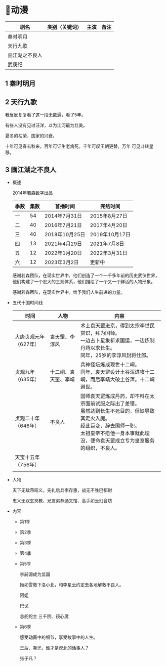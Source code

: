 # 🌈动漫



| 剧名           | 类别（关键词） | 主演 | 备注 |
| -------------- | -------------- | ---- | ---- |
| 秦时明月       |                |      |      |
| 天行九歌       |                |      |      |
| 画江湖之不良人 |                |      |      |
| 武庚纪         |                |      |      |



## 1 秦时明月



## 2 天行九歌

我反反复复看了这一段无数遍，看了5年。





有些人没有见过汪洋，以为江河最为壮美。

夏冬的枯荣，国家的兴衰。



十年可见春去秋来，百年可证生老病死，千年可叹王朝更替，万年 可见斗转星移。









## 3 画江湖之不良人

- 概述

  2014年若森数字出品

  | 季数 | 集数 | 首播时间       | 完结时间       |
  | ---- | ---- | -------------- | -------------- |
  | 一   | 54   | 2014年7月31日  | 2015年8月27日  |
  | 二   | 40   | 2016年7月21日  | 2017年4月20日  |
  | 三   | 40   | 2018年10月25日 | 2019年10月17日 |
  | 四   | 13   | 2021年4月29日  | 2021年7月8日   |
  | 五   | 12   | 2022年1月20日  | 2022年3月31日  |
  | 六   | 12   | 2023年3月2日   | 更新中         |

  感谢若森团队，在现实世界中，他们创造了一个一千多年前的历史武侠世界，他们构建了一个宏大的三观体系，他们描绘了一个又一个鲜活的人物形象。

  感谢若森团队，在现实世界中，给予我们人生前进的力量。

- 五代十国时间线 

  | 时间                  | 人物                 | 内容                                                         |
  | --------------------- | -------------------- | ------------------------------------------------------------ |
  | 大唐贞观元年（627年） | 袁天罡、李淳风       | 术士袁天罡进京，得到太宗李世民赏识，拜为国师。<br/>一边占卜星象祈求国运，一边炼制丹药以求长生。<br/>同年，25岁的李淳风封将仕郎。 |
  | 贞观九年（635年）     | 十二峒、袁天罡、李靖 | 兵神怪坛炼成现世十二峒。<br/>同年，袁天罡设计土谷浑进攻十二峒，而后李靖大破土谷浑。十二峒避世。 |
  | 贞观二十年（646年）   | 不良人               | 国师袁天罡炼成丹药，却不料在太宗面前试服之际出了差错。<br/>虽然达到长生不死目的，但缺导致其走火入魔。<br/>经此巨变，辞去国师一职。<br/>太祖皇帝不愿他一身本事就此埋没，便命袁天罡成立专为皇室服务的组织，不良人。 |
  | 天宝十五年（756年）   |                      |                                                              |
  |                       |                      |                                                              |

- 人物

  天下无敌蒋昭义，先礼后兵李存惠，战无不胜巴都尉

  忠义无双玄冥教、兄友弟恭通文馆、高手如云幻音坊



- 内容

  - 第1季

  - 第2季

  - 第3季

  - 第4季

  - 第5季

    李嗣源成为监国

    姬如雪救下洛小北，和李星云约定去各地解救不良人。

    

    阿姐

    巴戈

    总舵舵主 三千院、镜心魔

  - 第6季

    感受动画中的细节，享受故事中的人生。

    王后、尧光，谁才是漠北的话事人？

    张子凡？

  













